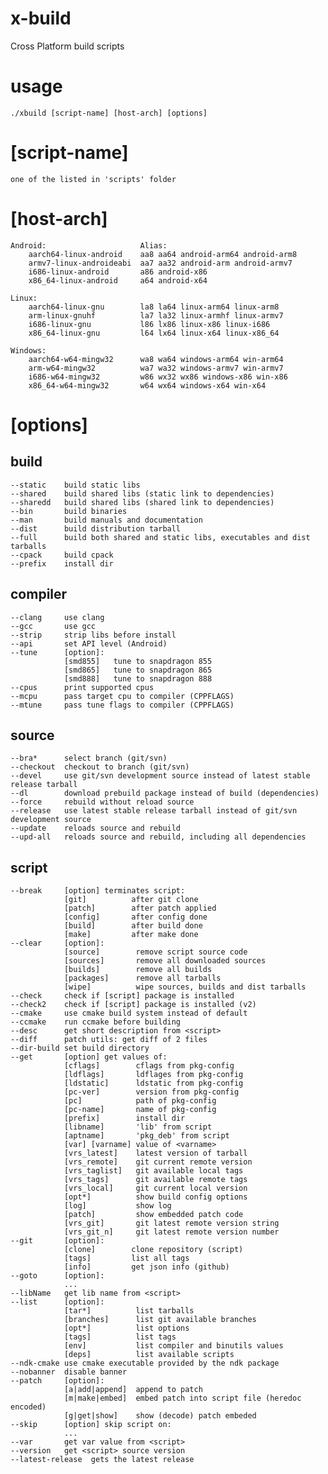 # x-build
Cross Platform build scripts

# usage
    
    ./xbuild [script-name] [host-arch] [options]

# [script-name]
    one of the listed in 'scripts' folder

# [host-arch]
    Android:                     Alias:
        aarch64-linux-android    aa8 aa64 android-arm64 android-arm8
        armv7-linux-androideabi  aa7 aa32 android-arm android-armv7
        i686-linux-android       a86 android-x86
        x86_64-linux-android     a64 android-x64

    Linux:
        aarch64-linux-gnu        la8 la64 linux-arm64 linux-arm8
        arm-linux-gnuhf          la7 la32 linux-armhf linux-armv7
        i686-linux-gnu           l86 lx86 linux-x86 linux-i686
        x86_64-linux-gnu         l64 lx64 linux-x64 linux-x86_64

    Windows:
        aarch64-w64-mingw32      wa8 wa64 windows-arm64 win-arm64
        arm-w64-mingw32          wa7 wa32 windows-armv7 win-armv7
        i686-w64-mingw32         w86 wx32 wx86 windows-x86 win-x86
        x86_64-w64-mingw32       w64 wx64 windows-x64 win-x64

# [options]

## build
    --static    build static libs
    --shared    build shared libs (static link to dependencies)
    --sharedd   build shared libs (shared link to dependencies)
    --bin       build binaries
    --man       build manuals and documentation
    --dist      build distribution tarball
    --full      build both shared and static libs, executables and dist tarballs
    --cpack     build cpack
    --prefix    install dir

## compiler
    --clang     use clang
    --gcc       use gcc
    --strip     strip libs before install
    --api       set API level (Android)
    --tune      [option]:
                [smd855]   tune to snapdragon 855
                [smd865]   tune to snapdragon 865
                [smd888]   tune to snapdragon 888
    --cpus      print supported cpus
    --mcpu      pass target cpu to compiler (CPPFLAGS)
    --mtune     pass tune flags to compiler (CPPFLAGS)

## source
    --bra*      select branch (git/svn)
    --checkout  checkout to branch (git/svn)
    --devel     use git/svn development source instead of latest stable release tarball
    --dl        download prebuild package instead of build (dependencies)
    --force     rebuild without reload source
    --release   use latest stable release tarball instead of git/svn development source
    --update    reloads source and rebuild
    --upd-all   reloads source and rebuild, including all dependencies

## script
    --break     [option] terminates script:
                [git]          after git clone
                [patch]        after patch applied
                [config]       after config done
                [build]        after build done
                [make]         after make done
    --clear     [option]:
                [source]        remove script source code
                [sources]       remove all downloaded sources
                [builds]        remove all builds
                [packages]      remove all tarballs
                [wipe]          wipe sources, builds and dist tarballs
    --check     check if [script] package is installed
    --check2    check if [script] package is installed (v2)
    --cmake     use cmake build system instead of default
    --ccmake    run ccmake before building
    --desc      get short description from <script>
    --diff      patch utils: get diff of 2 files
    --dir-build set build directory
    --get       [option] get values of:
                [cflags]        cflags from pkg-config
                [ldflags]       ldflages from pkg-config
                [ldstatic]      ldstatic from pkg-config
                [pc-ver]        version from pkg-config
                [pc]            path of pkg-config
                [pc-name]       name of pkg-config
                [prefix]        install dir
                [libname]       'lib' from script
                [aptname]       'pkg_deb' from script
                [var] [varname] value of <varname>
                [vrs_latest]    latest version of tarball
                [vrs_remote]    git current remote version
                [vrs_taglist]   git available local tags
                [vrs_tags]      git available remote tags
                [vrs_local]     git current local version
                [opt*]          show build config options
                [log]           show log
                [patch]         show embedded patch code
                [vrs_git]       git latest remote version string
                [vrs_git_n]     git latest remote version number
    --git       [option]:
                [clone]        clone repository (script)
                [tags]         list all tags
                [info]         get json info (github)
    --goto      [option]:
                ...
    --libName   get lib name from <script>
    --list      [option]:
                [tar*]          list tarballs
                [branches]      list git available branches
                [opt*]          list options
                [tags]          list tags
                [env]           list compiler and binutils values
                [deps]          list available scripts
    --ndk-cmake use cmake executable provided by the ndk package
    --nobanner  disable banner
    --patch     [option]:
                [a|add|append]  append to patch
                [m|make|embed]  embed patch into script file (heredoc encoded)
                [g|get|show]    show (decode) patch embeded
    --skip      [option] skip script on:
                ...
    --var       get var value from <script>
    --version   get <script> source version
    --latest-release  gets the latest release
